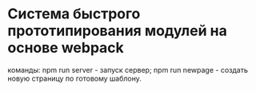 # Система быстрого прототипирования модулей на основе webpack

команды:
npm run server - запуск сервер;
npm run newpage - создать новую страницу по готовому шаблону.
